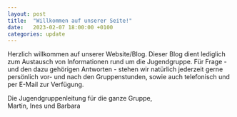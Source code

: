 ```yaml
---
layout: post
title:  "Willkommen auf unserer Seite!"
date:   2023-02-07 18:00:00 +0100
categories: update
---
```


Herzlich willkommen auf unserer Website/Blog. 
Dieser Blog dient lediglich zum Austausch von Informationen rund um die Jugendgruppe.
Für Frage - und den dazu gehörigen Antworten - stehen wir natürlich jederzeit gerne
persönlich vor- und nach den Gruppenstunden, sowie auch telefonisch und per E-Mail 
zur Verfügung.

Die Jugendgruppenleitung für die ganze Gruppe,<br>
Martin, Ines und Barbara